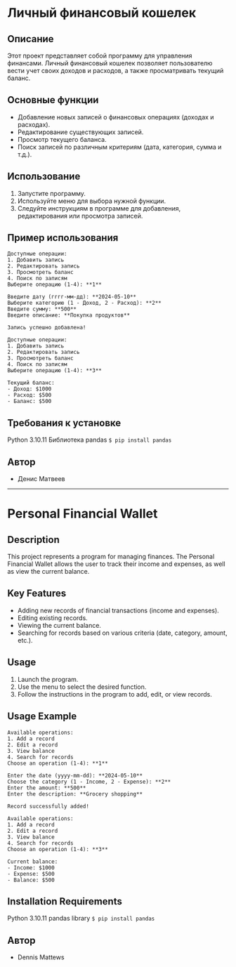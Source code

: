 # Личный финансовый кошелек

## Описание

Этот проект представляет собой программу для управления финансами. Личный финансовый кошелек позволяет пользователю вести учет своих доходов и расходов, а также просматривать текущий баланс.

## Основные функции

- Добавление новых записей о финансовых операциях (доходах и расходах).
- Редактирование существующих записей.
- Просмотр текущего баланса.
- Поиск записей по различным критериям (дата, категория, сумма и т.д.).

## Использование

1. Запустите программу.
2. Используйте меню для выбора нужной функции.
3. Следуйте инструкциям в программе для добавления, редактирования или просмотра записей.

## Пример использования

```text
Доступные операции:
1. Добавить запись
2. Редактировать запись
3. Просмотреть баланс
4. Поиск по записям
Выберите операцию (1-4): **1**

Введите дату (гггг-мм-дд): **2024-05-10**
Выберите категорию (1 - Доход, 2 - Расход): **2**
Введите сумму: **500**
Введите описание: **Покупка продуктов**

Запись успешно добавлена!

Доступные операции:
1. Добавить запись
2. Редактировать запись
3. Просмотреть баланс
4. Поиск по записям
Выберите операцию (1-4): **3**

Текущий баланс:
- Доход: $1000
- Расход: $500
- Баланс: $500
```

## Требования к установке

Python 3.10.11
Библиотека pandas
`$ pip install pandas`

## Автор

- Денис Матвеев

---

# Personal Financial Wallet

## Description

This project represents a program for managing finances. 
The Personal Financial Wallet allows the user to track their income and expenses, as well as view the current balance.

## Key Features

- Adding new records of financial transactions (income and expenses).
- Editing existing records.
- Viewing the current balance.
- Searching for records based on various criteria (date, category, amount, etc.).

## Usage

1. Launch the program.
2. Use the menu to select the desired function.
3. Follow the instructions in the program to add, edit, or view records.

## Usage Example

```text
Available operations:
1. Add a record
2. Edit a record
3. View balance
4. Search for records
Choose an operation (1-4): **1**

Enter the date (yyyy-mm-dd): **2024-05-10**
Choose the category (1 - Income, 2 - Expense): **2**
Enter the amount: **500**
Enter the description: **Grocery shopping**

Record successfully added!

Available operations:
1. Add a record
2. Edit a record
3. View balance
4. Search for records
Choose an operation (1-4): **3**

Current balance:
- Income: $1000
- Expense: $500
- Balance: $500
```

## Installation Requirements

Python 3.10.11
pandas library
`$ pip install pandas`

## Автор

- Dennis Mattews